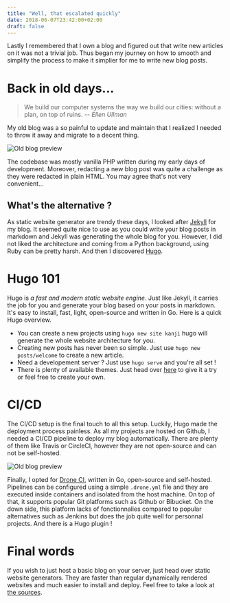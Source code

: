 ```yaml
---
title: "Well, that escalated quickly"
date: 2018-06-07T23:42:00+02:00
draft: false
---
```


Lastly I remembered that I own a blog and figured out that write new articles on it was not a trivial job. Thus began my journey on how to smooth and simplify the process to make it simplier for me to write new blog posts. 

<!--more-->

# Back in old days...

> We build our computer systems the way we build our cities: without a plan, on top of ruins.
> -- *Ellen Ullman*

My old blog was a so painful to update and maintain that I realized I needed to throw it away and migrate to a decent thing.

![Old blog preview](/img/blog/old.jpg)

The codebase was mostly vanilla PHP written during my early days of development. Moreover, redacting a new blog post was quite a challenge as they were redacted in plain HTML. You may agree that's not very convenient...

## What's the alternative ?

As static website generator are trendy these days, I looked after [Jekyll](https://jekyllrb.com/) for my blog. It seemed quite nice to use as you could write your blog posts in markdown and Jekyll was generating the whole blog for you. However, I did not liked the architecture and coming from a Python background, using Ruby can be pretty harsh. And then I discovered [Hugo](https://gohugo.io/).

# Hugo 101

Hugo is *a fast and modern static website engine*. Just like Jekyll, it carries the job for you and generate your blog based on your posts in markdown. It's easy to install, fast, light, open-source and written in Go. Here is a quick Hugo overview.

* You can create a new projects using `hugo new site kanji` hugo will generate the whole website architecture for you.
* Creating new posts has never been so simple. Just use `hugo new posts/welcome` to create a new article.
* Need a developement server ? Just use `hugo serve` and you're all set !
* There is plenty of available themes. Just head over [here](https://themes.gohugo.io/) to give it a try or feel free to create your own.

# CI/CD

The CI/CD setup is the final touch to all this setup. Luckily, Hugo made the deployment process painless. As all my projects are hosted on Github, I needed a CI/CD pipeline to deploy my blog automatically. There are plenty of them like Travis or CircleCI, however they are not open-source and can not be self-hosted.

![Old blog preview](/img/blog/drone.jpg)

Finally, I opted for [Drone CI](https://drone.io/), written in Go, open-source and self-hosted. Pipelines can be configured using a simple `.drone.yml` file and they are executed inside containers and isolated from the host machine. On top of that, it supports popular Git platforms such as Github or Bibucket. On the down side, this platform lacks of fonctionnalies compared to popular alternatives such as Jenkins but does the job quite well for personnal projects. And there is a Hugo plugin !

# Final words

If you wish to just host a basic blog on your server, just head over static website generators. They are faster than regular dynamically rendered websites and much easier to install and deploy. Feel free to take a look at [the sources](https://github.com/obynio/kanji).